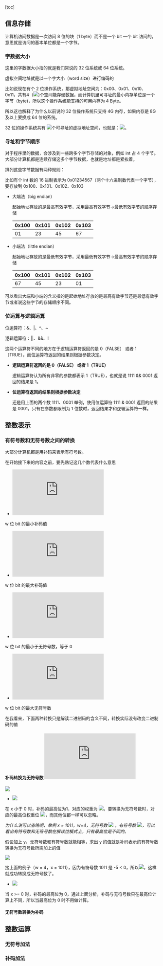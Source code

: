 [toc]

## 信息存储

计算机访问数据是一次访问 8 位的块（1 byte）而不是一个 bit 一个 bit 访问的，意思就是访问的基本单位都是一个字节。

### 字数据大小

这里的字数据大小指的就是我们常说的 32 位系统或 64 位系统。

虚拟空间地址就是以一个字大小（word size）进行编码的

比如说现在有个 2 位操作系统，那虚拟地址空间为：0x00、0x01、0x10、0x11，共有4（![](https://latex.codecogs.com/svg.latex?2^2))个空间能存储数据，而计算机里可寻址的最小内存单位是一个字节（byte)，所以这个操作系统能支持的可用内存为 4 Byte。

所以这也解释了为什么以前说的 32 位操作系统只支持 4G 内存，如果内存是 8G 及以上要换成 64 位的系统。

32 位的操作系统共有 ![](https://latex.codecogs.com/svg.latex?2^{32})个可寻址的虚拟地址空间，也就是：![](https://latex.codecogs.com/svg.latex?2^{32}B=2^{22}KB=2^{12}MB=2^{2}GB=4GB)。

### 寻址和字节顺序

对于程序里的数据，会涉及到一些跨多个字节存储的对象，例如 int 占 4 个字节。大部分计算机都是连续存储这多个字节数据，也就是地址都是紧挨着。

排列这些字节数据有两种规则：

比如有个 int 数的 16 进制表示为 0x01234567（两个十六进制数代表一个字节），要存放到 0x100、0x101、0x102、0x103

- 大端法（big endian）

  起始地址存放的是最高有效字节，采用最高有效字节->最低有效字节的顺序存储

  | 0x100 | 0x101 | 0x102 | 0x103 |
  | ----- | ----- | ----- | ----- |
  | 01    | 23    | 45    | 67    |

- 小端法（little endian）

  起始地址存放的是最低有效字节，采用最低有效字节->最高有效字节的顺序存储

  | 0x100 | 0x101 | 0x102 | 0x103 |
  | ----- | ----- | ----- | ----- |
  | 67    | 45    | 23    | 01    |

可以看出大端和小端的含义指的是起始地址存放的是最高有效字节还是最低有效字节或者说这些字节的存储顺序不同。

### 位运算与逻辑运算

位运算符：&、|、^、~

逻辑运算符：||、&&、!

这两个运算符不同的地方在于逻辑运算符返回的是 0（FALSE） 或者 1（TRUE），而位运算符返回的结果则根据参数决定。

- **逻辑运算符返回的是 0（FALSE） 或者 1（TRUE）**

  逻辑运算符认为所有非零的参数都表示 1（TRUE），也就是说 1111 && 0001 返回的结果是 1。

- **位运算符返回的结果则根据参数决定**

  还是用上面的两个数 1111、0001 举例，使用位运算符 1111 & 0001 返回的结果是 0001，只有在参数都限制为 1 位数时，返回结果才和逻辑运算符一样。

## 整数表示

### 有符号数和无符号数之间的转换

大部分计算机都是用补码来表示有符号数。

在开始接下来的内容之前，要先熟记这几个数代表什么意思

-  ![](https://latex.codecogs.com/svg.latex?TMin_w)

  w 位 bit 的最小补码值

-  ![](https://latex.codecogs.com/svg.latex?TMax_w)

  w 位 bit 的最大补码值

-  ![](https://latex.codecogs.com/svg.latex?UMin_w)

  w 位 bit 的最小于无符号数，等于 0

-  ![](https://latex.codecogs.com/svg.latex?UMax_w)

  w 位 bit 的最大无符号数

在我看来，下面两种转换只是解读二进制码的含义不同，转换实际没有改变二进制码的值

#### 补码转换为无符号数 ![](https://latex.codecogs.com/svg.latex?T2U_w(x))

![](https://latex.codecogs.com/svg.latex?T2U_w(x)=\begin{cases}x+2^w,&x<0\\x,&x>=0\end{cases})

-  ![](https://latex.codecogs.com/svg.latex?x+2^w,x<0)

  在 x 小于 0 时，补码的最高位为1，对应的权重为 ![](https://latex.codecogs.com/svg.latex?-2^{w-1})，要转换为无符号数时，对应的最高位权重位 ![](https://latex.codecogs.com/svg.latex?2^{w-1})，而其他位都一样可以忽略。

  *为什么说可以省略呢，举例 x = 1011，w=4，无符号数 ![](https://latex.codecogs.com/svg.latex?1001=2^3+2^1+2^0=11) ，有符号数 ![](https://latex.codecogs.com/svg.latex?1011=-2^3+2^1+2^0=-5)，可以看出有符号数和无符号数在解读位模式上，只有最高位是不同的。*

  假设加上 y，无符号数和有符号数就能相等，求出 y 的值就是补码表示的有符号数转换为无符号数所需加上的值

  ![](https://latex.codecogs.com/svg.latex?\\-2^{w-1}+y=2^{w-1}\\y=2^{w-1}+2^{w-1}\\y=2^w)

  接上面的例子（w = 4，x = 1011），因为有符号数 1011 是 -5 < 0，所以![](https://latex.codecogs.com/svg.latex?-2^3+2^1+2^0+2^4=11)，这样就成功转换成无符号数了。

-  ![](https://latex.codecogs.com/svg.latex?x,x>=0)

  当 x >= 0 时，补码的最高位为 0，通过上面分析，补码与无符号数只在最高位计算上不同，所以当最高位为 0 时不用做计算。

#### 无符号数转换为补码







## 整数运算

### 无符号加法

### 补码加法

